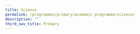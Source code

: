 ```yaml
---
title: Science
permalink: /programmes/primary/academic-programme/science/
description: ""
third_nav_title: Primary
---
```

